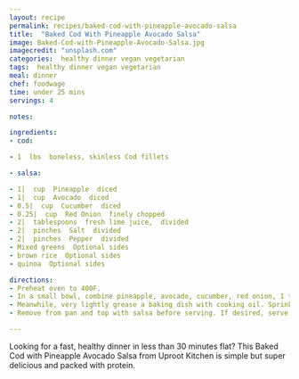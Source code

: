 ```yaml
---
layout: recipe
permalink: recipes/baked-cod-with-pineapple-avocado-salsa
title:  "Baked Cod With Pineapple Avocado Salsa"
image: Baked-Cod-with-Pineapple-Avocado-Salsa.jpg
imagecredit: "unsplash.com"
categories:  healthy dinner vegan vegetarian
tags:  healthy dinner vegan vegetarian
meal: dinner
chef: foodwage
time: under 25 mins
servings: 4

notes:

ingredients:
- cod:

- 1  lbs  boneless, skinless Cod fillets

- salsa:

- 1|  cup  Pineapple  diced
- 1|  cup  Avocado  diced
- 0.5|  cup  Cucumber  diced
- 0.25|  cup  Red Onion  finely chopped
- 2|  tablespoons  fresh lime juice,  divided
- 2|  pinches  Salt  divided
- 2|  pinches  Pepper  divided
- Mixed greens  Optional sides
- brown rice  Optional sides
- quinoa  Optional sides

directions:
- Preheat oven to 400F.
- In a small bowl, combine pineapple, avocado, cucumber, red onion, 1 tablespoon lime juice and a pinch of salt and mix until well incorporated. Set aside to allow flavors to meld.
- Meanwhile, very lightly grease a baking dish with cooking oil. Sprinkle cod with salt and pepper and remaining lime juice before transferring to baking dish. Bake until cod is opaque and flakes easily with a fork, about 15-20 minutes depending on thickness.
- Remove from pan and top with salsa before serving. If desired, serve over a bed of baby greens or alongside a side of brown rice or quinoa.

---
```


Looking for a fast, healthy dinner in less than 30 minutes flat? This Baked Cod with Pineapple Avocado Salsa from Uproot Kitchen is simple but super delicious and packed with protein.